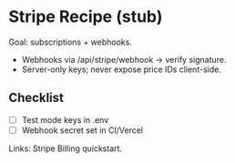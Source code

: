 # Stripe Recipe (stub)

Goal: subscriptions + webhooks.

- Webhooks via /api/stripe/webhook → verify signature.
- Server-only keys; never expose price IDs client-side.

## Checklist
- [ ] Test mode keys in .env
- [ ] Webhook secret set in CI/Vercel

Links: Stripe Billing quickstart.